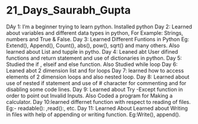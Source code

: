 # 21_Days_Saurabh_Gupta
DAy 1: I’m a beginner trying to learn python. Installed python
Day 2: Learned about variables and different data types in python, For Example: Strings, numbers and True & False.
Day 3: Learned Different Funtions in Python Eg: Extend(), Append(), Count(), abs(), pow(), sqrt() and many others. Also learned about List and tupple in pytho.
Day 4: Leaned abt User difined functions and return statement and use of dictionaries in python.
Day 5: Studied the if , elseif and else function. Also Studied while loop 
Day 6: Leaned abot 2 dimension list and for loops
Day 7: learned how to access elements of 2 dimension loops and also nested loop.
Day 8: Learned about use of nested if statement and use of # character for commenting and for disabling some code lines.
Day 9: Learned about Try -Except function in order to point out Invalid Inputs. Also Coded a program for Making a calculator.
Day 10:learned differnet function with respect to reading of files. Eg:- readable(): ,read():, etc.
Day 11: Learned About Learned about Writing in files with help of appending or writing function. Eg:Write(), append().
